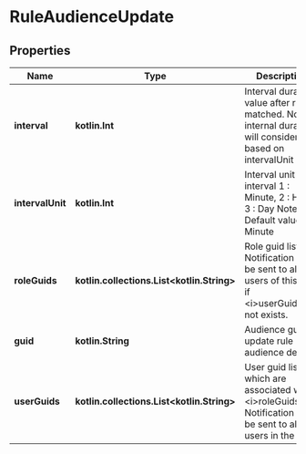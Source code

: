 
# RuleAudienceUpdate

## Properties
Name | Type | Description | Notes
------------ | ------------- | ------------- | -------------
**interval** | **kotlin.Int** | Interval duration value after rule matched.  Note : internal duration will consider based on intervalUnit | 
**intervalUnit** | **kotlin.Int** | Interval unit for interval  1 : Minute,  2 : Hour,  3 : Day   Note : Default value is Minute | 
**roleGuids** | **kotlin.collections.List&lt;kotlin.String&gt;** | Role guid list. Notification will be sent to all users of this role if &lt;i&gt;userGuids&lt;/i&gt; not exists. | 
**guid** | **kotlin.String** | Audience guid to update rule audience detail. |  [optional]
**userGuids** | **kotlin.collections.List&lt;kotlin.String&gt;** | User guid list which are associated with &lt;i&gt;roleGuids&lt;/i&gt;. Notification will be sent to all users in the list. |  [optional]



